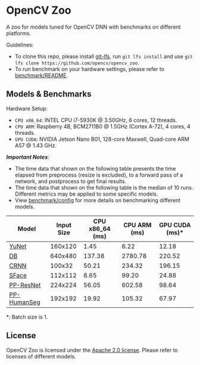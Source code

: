 # OpenCV Zoo

A zoo for models tuned for OpenCV DNN with benchmarks on different platforms.

Guidelines:
- To clone this repo, please install [git-lfs](https://git-lfs.github.com/), run `git lfs install` and use `git lfs clone https://github.com/opencv/opencv_zoo`.
- To run benchmark on your hardware settings, please refer to [benchmark/README](./benchmark/README.md).

## Models & Benchmarks

Hardware Setup:
- `CPU x86_64`: INTEL CPU i7-5930K @ 3.50GHz, 6 cores, 12 threads.
- `CPU ARM`: Raspberry 4B, BCM2711B0 @ 1.5GHz (Cortex A-72), 4 cores, 4 threads.
- `GPU CUDA`: NVIDIA Jetson Nano B01, 128-core Maxwell, Quad-core ARM A57 @ 1.43 GHz.

***Important Notes***:
- The time data that shown on the following table presents the time elapsed from preprocess (resize is excluded), to a forward pass of a network, and postprocess to get final results.
- The time data that shown on the following table is the median of 10 runs. Different metrics may be applied to some specific models.
- View [benchmark/config](./benchmark/config) for more details on benchmarking different models.

| Model | Input Size | CPU x86_64 (ms) | CPU ARM (ms) | GPU CUDA (ms)* |
|-------|------------|-----------------|--------------|---------------|
| [YuNet](./models/face_detection_yunet)   | 160x120 | 1.45   | 6.22    | 12.18 |
| [DB](./models/text_detection_db)         | 640x480 | 137.38 | 2780.78 | 220.52 |
| [CRNN](./models/text_recognition_crnn)   | 100x32  | 50.21  | 234.32  | 196.15 |
| [SFace](./models/face_recognition_sface) | 112x112 | 8.65 | 99.20 | 24.88 |
| [PP-ResNet](./models/image_classification_ppresnet) | 224x224 | 56.05 | 602.58 | 98.64 |
| [PP-HumanSeg](./models/human_segmentation_pphumanseg) | 192x192 | 19.92 | 105.32 | 67.97 |

*: Batch size is 1.

## License

OpenCV Zoo is licensed under the [Apache 2.0 license](./LICENSE). Please refer to licenses of different models.
